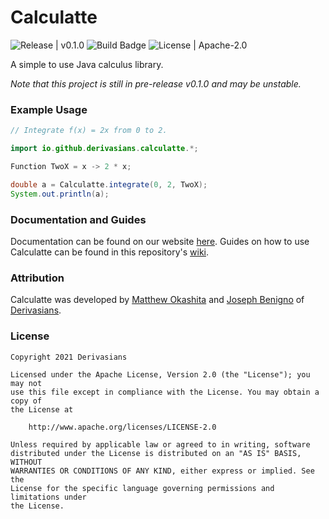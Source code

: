 # Calculatte
![Release | v0.1.0](https://img.shields.io/github/v/release/derivasians/calculatte?include_prereleases)
![Build Badge](https://img.shields.io/github/workflow/status/derivasians/calculatte/JUnit%20Tests)
![License | Apache-2.0](https://img.shields.io/github/license/derivasians/calculatte)

A simple to use Java calculus library.

*Note that this project is still in pre-release v0.1.0 and may be unstable.*

### Example Usage
```java
// Integrate f(x) = 2x from 0 to 2.

import io.github.derivasians.calculatte.*;

Function TwoX = x -> 2 * x;

double a = Calculatte.integrate(0, 2, TwoX);
System.out.println(a);
```

### Documentation and Guides
Documentation can be found on our website [here][doc]. Guides on how to use Calculatte can be found in this 
repository's [wiki][wiki].

### Attribution
Calculatte was developed by [Matthew Okashita][soupyzinc] and [Joseph Benigno][jojongx] of [Derivasians][derivasians].

### License
```
Copyright 2021 Derivasians

Licensed under the Apache License, Version 2.0 (the "License"); you may not
use this file except in compliance with the License. You may obtain a copy of
the License at

    http://www.apache.org/licenses/LICENSE-2.0

Unless required by applicable law or agreed to in writing, software
distributed under the License is distributed on an "AS IS" BASIS, WITHOUT
WARRANTIES OR CONDITIONS OF ANY KIND, either express or implied. See the
License for the specific language governing permissions and limitations under
the License.
```

[doc]: https://derivasians.github.io/Calculatte/
[wiki]: https://github.com/Derivasians/Calculatte/wiki
[soupyzinc]: https://github.com/SoupyzInc
[jojongx]: https://github.com/jojongx
[derivasians]: https://github.com/Derivasians
[license]: https://github.com/Derivasians/Calculatte/blob/main/LICENSE
